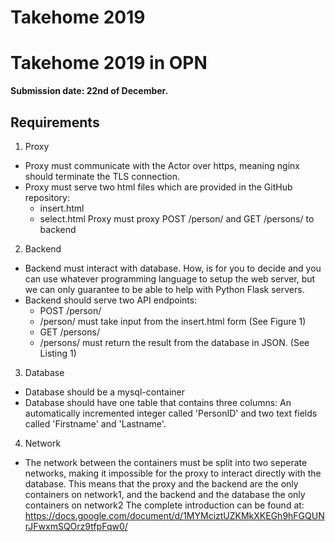 # Takehome 2019
# Takehome 2019 in OPN

**Submission date: 22nd of December.**

## Requirements
1. Proxy
- Proxy must communicate with the Actor over https, meaning nginx should terminate the TLS connection.
- Proxy must serve two html files which are provided in the GitHub repository:
    - insert.html
    - select.html 
Proxy must proxy POST /person/ and GET /persons/ to backend
2. Backend
- Backend must interact with database. How, is for you to decide and you can use whatever programming language to setup the web server, but we can only guarantee to be able to help with Python Flask servers.
- Backend should serve two API endpoints:
    - POST /person/
     - /person/ must take input from the insert.html form (See Figure 1)
    - GET /persons/
     - /persons/ must return the result from the database in JSON. (See Listing 1)
3. Database
- Database should be a mysql-container
- Database should have one table that contains three columns: An automatically incremented integer called 'PersonID' and two text fields called 'Firstname' and 'Lastname'.
4. Network
- The network between the containers must be split into two seperate networks, making it impossible for the proxy to interact directly with the database. This means that the proxy and the backend are the only containers on network1, and the backend and the database the only containers on network2
The complete introduction can be found at: https://docs.google.com/document/d/1MYMciztUZKMkXKEGh9hFGQUNrJFwxmSQOrz9tfpFqw0/

